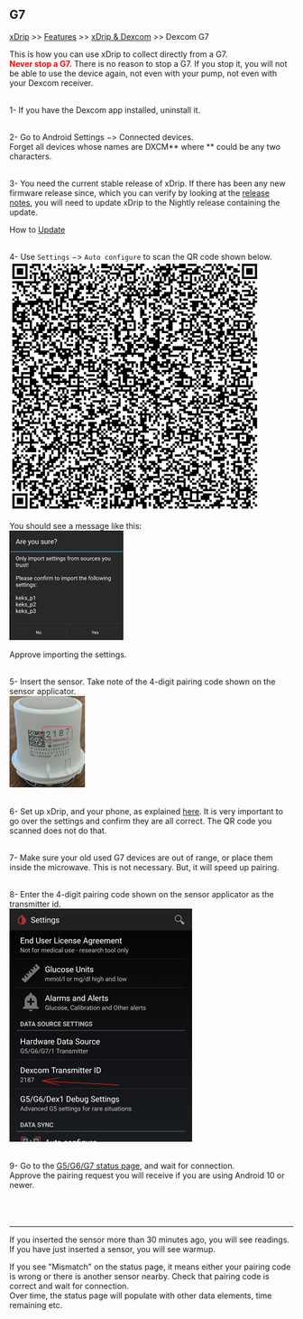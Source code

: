 ## G7
[xDrip](../../README.md) >> [Features](../Features_page.md) >> [xDrip & Dexcom](../Dexcom_page.md) >> Dexcom G7  
  
This is how you can use xDrip to collect directly from a G7.  
**<span style="color:red">Never stop a G7.</span>**  There is no reason to stop a G7.  If you stop it, you will not be able to use the device again, not even with your pump, not even with your Dexcom receiver.  
<br/>  
  
1- If you have the Dexcom app installed, uninstall it.  
<br/>  

2- Go to Android Settings &#8722;> Connected devices.  
Forget all devices whose names are DXCM\*\* where \*\* could be any two characters.  
<br/>  
  
3- You need the current stable release of xDrip.  If there has been any new firmware release since, which you can verify by looking at the [release notes](../ReleaseNotes.md), you will need to update xDrip to the Nightly release containing the update.  
  
How to [Update](../Updates.md)  
<br/>  
  
4- Use `Settings` &#8722;> `Auto configure` to scan the QR code shown below.  
![](./images/G7_keks_QR.png)  
  
You should see a message like this:  
![](./images/keks_QR_confirm.png)  
  
Approve importing the settings.  
<br/>  
  
5- Insert the sensor.  Take note of the 4-digit pairing code shown on the sensor applicator.  
![](./images/G7_Applicator.png)  
<br/>  
  
6- Set up xDrip, and your phone, as explained [here](../G6-Recommended-Settings.md).  It is very important to go over the settings and confirm they are all correct.  The QR code you scanned does not do that.  
<br/>  
  
7- Make sure your old used G7 devices are out of range, or place them inside the microwave.  This is not necessary.  But, it will speed up pairing.  
<br/>  
  
8- Enter the 4-digit pairing code shown on the sensor applicator as the transmitter id.  
![](./images/DexG7ID.png)  
<br/>  
  
9- Go to the [G5/G6/G7 status page](../StatusG5G6.md), and wait for connection.  
Approve the pairing request you will receive if you are using Android 10 or newer.  
<br/>  
<br/>  

---  
  
If you inserted the sensor more than 30 minutes ago, you will see readings.  If you have just inserted a sensor, you will see warmup.  
  
If you see "Mismatch" on the status page, it means either your pairing code is wrong or there is another sensor nearby. Check that pairing code is correct and wait for connection.  
Over time, the status page will populate with other data elements, time remaining etc.  
  
